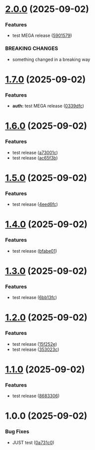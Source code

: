 # [2.0.0](https://github.com/mlavryniv/sample-app-ci-cd/compare/v1.7.0...v2.0.0) (2025-09-02)


### Features

* test MEGA release ([5901579](https://github.com/mlavryniv/sample-app-ci-cd/commit/590157957bf1567a8a73bb22e92f189961589879))


### BREAKING CHANGES

* something changed in a breaking way

# [1.7.0](https://github.com/mlavryniv/sample-app-ci-cd/compare/v1.6.0...v1.7.0) (2025-09-02)


### Features

* **auth:** test MEGA release ([0339dfc](https://github.com/mlavryniv/sample-app-ci-cd/commit/0339dfc6eb67301d6702a628ca45274123e70fa5))

# [1.6.0](https://github.com/mlavryniv/sample-app-ci-cd/compare/v1.5.0...v1.6.0) (2025-09-02)


### Features

* test release ([a73001c](https://github.com/mlavryniv/sample-app-ci-cd/commit/a73001c68fda52119e4e61164db67bc51396d445))
* test release ([ac65f3b](https://github.com/mlavryniv/sample-app-ci-cd/commit/ac65f3be6715349db0b6e1b7ec5793fe4096e221))

# [1.5.0](https://github.com/mlavryniv/sample-app-ci-cd/compare/v1.4.0...v1.5.0) (2025-09-02)


### Features

* test release ([4eed6fc](https://github.com/mlavryniv/sample-app-ci-cd/commit/4eed6fcbac1dab216cb26cb29ca0e5710d78dad3))

# [1.4.0](https://github.com/mlavryniv/sample-app-ci-cd/compare/v1.3.0...v1.4.0) (2025-09-02)


### Features

* test release ([bfabe01](https://github.com/mlavryniv/sample-app-ci-cd/commit/bfabe0102ffd202ad6ed4285e32bbc86e781f1e9))

# [1.3.0](https://github.com/mlavryniv/sample-app-ci-cd/compare/v1.2.0...v1.3.0) (2025-09-02)


### Features

* test release ([6bb13fc](https://github.com/mlavryniv/sample-app-ci-cd/commit/6bb13fc2baa0f2c2a60b40d8090048566c9acc97))

# [1.2.0](https://github.com/mlavryniv/sample-app-ci-cd/compare/v1.1.0...v1.2.0) (2025-09-02)


### Features

* test release ([15f252e](https://github.com/mlavryniv/sample-app-ci-cd/commit/15f252efeb7772aaf0152c1a429e8ea9fe71bca8))
* test release ([353023c](https://github.com/mlavryniv/sample-app-ci-cd/commit/353023cc7037fe1f680119398ed75bf2a907bbcb))

# [1.1.0](https://github.com/mlavryniv/sample-app-ci-cd/compare/v1.0.0...v1.1.0) (2025-09-02)


### Features

* test release ([8683306](https://github.com/mlavryniv/sample-app-ci-cd/commit/868330626e21160e0706a9ce6ccb676230e00226))

# 1.0.0 (2025-09-02)


### Bug Fixes

* JUST test ([0a731c0](https://github.com/mlavryniv/sample-app-ci-cd/commit/0a731c06eb3d9c4d0bcf52303798f30507b94ef7))
